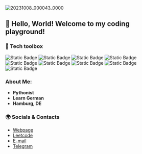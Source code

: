 ![20231008_000043_0000](https://github.com/youngling-coder/youngling-coder/assets/142408709/17bef67e-764c-41b0-bec3-84e5902131ce)

## 👋 Hello, World! Welcome to my coding playground!
### 🔧 Tech toolbox
![Static Badge](https://img.shields.io/badge/python-blue?style=for-the-badge&logo=python&logoColor=yellow)
![Static Badge](https://img.shields.io/badge/vscode-blueviolet?style=for-the-badge&logo=visualstudiocode)
![Static Badge](https://img.shields.io/badge/flask-mediumblue?style=for-the-badge&logo=flask&logoColor=white)
![Static Badge](https://img.shields.io/badge/git-red?style=for-the-badge&logo=git&logoColor=white)
![Static Badge](https://img.shields.io/badge/pyqt5-darkgreen?style=for-the-badge&logo=qt&logoColor=white)
![Static Badge](https://img.shields.io/badge/css3-blue?style=for-the-badge&logo=css3)
![Static Badge](https://img.shields.io/badge/html5-orange?style=for-the-badge&logo=html5&logoColor=white)
![Static Badge](https://img.shields.io/badge/sql-steelblue?style=for-the-badge&logo=mysql&logoColor=white)
![Static Badge](https://img.shields.io/badge/javjsascript-yellow?style=for-the-badge&logo=javascript&logoColor=white)

### About Me:
- **Pythonist**
- **Learn German**
- **Hamburg, DE**

### 🌍 Socials & Contacts
- [Webpage](https://youngling-coder.netlify.app)
- [Leetcode](https://leetcode.com/youngling-coder/)
- [E-mail](mailto:sh.dmytro@protonmail.com)
- [Telegram](t.me/youngling_coder)

